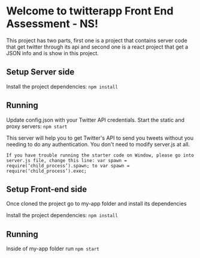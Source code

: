 # Welcome to twitterapp Front End Assessment - NS!

This project has two parts, first one is a project that contains server code that get twitter through its api and second one is a react project that get a JSON info and is show in this project.

## Setup Server side

Install the project dependencies:
`npm install`

## Running

Update config.json with your Twitter API credentials.
Start the static and proxy servers:
`npm start`

This server will help you to get Twitter's API to send you tweets without you needing to do any authentication. You don't need to modify server.js at all.

```If you have trouble running the starter code on Window, please go into server.js file, change this line: var spawn = require(‘child_process’).spawn; to var spawn = require(‘child_process’).exec;```

## Setup Front-end side

Once cloned the project go to my-app folder and install its dependencies

Install the project dependencies:
`npm install`

## Running

Inside of my-app folder run
`npm start`